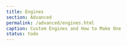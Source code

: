 ```yaml
---
title: Engines
section: Advanced
permalink: /advanced/engines.html
caption: Custom Engines and How to Make One
status: todo
---
```

